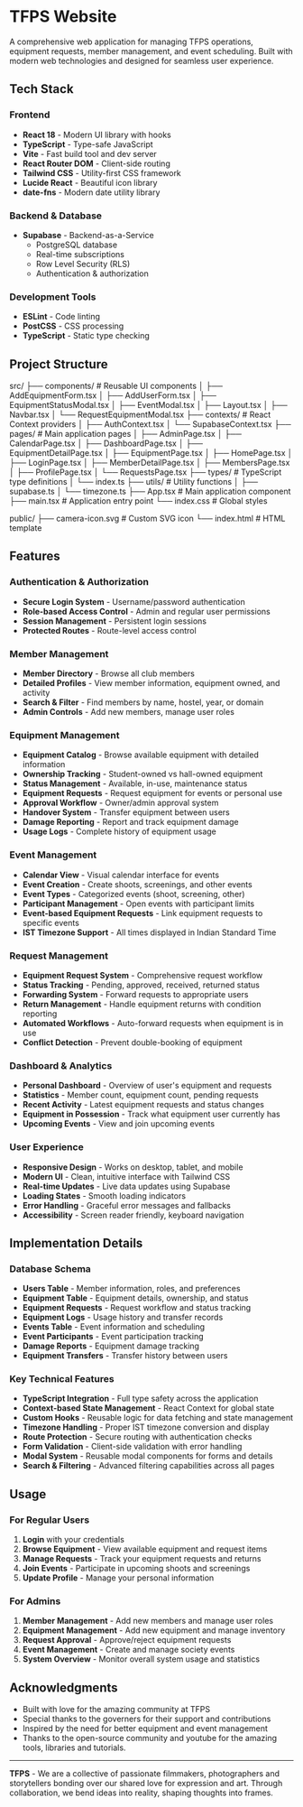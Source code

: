 # TFPS Website
A comprehensive web application for managing TFPS operations, equipment requests, member management, and event scheduling. Built with modern web technologies and designed for seamless user experience.

##  Tech Stack

### Frontend
- **React 18** - Modern UI library with hooks
- **TypeScript** - Type-safe JavaScript
- **Vite** - Fast build tool and dev server
- **React Router DOM** - Client-side routing
- **Tailwind CSS** - Utility-first CSS framework
- **Lucide React** - Beautiful icon library
- **date-fns** - Modern date utility library

### Backend & Database
- **Supabase** - Backend-as-a-Service
  - PostgreSQL database
  - Real-time subscriptions
  - Row Level Security (RLS)
  - Authentication & authorization

### Development Tools
- **ESLint** - Code linting
- **PostCSS** - CSS processing
- **TypeScript** - Static type checking

## Project Structure
src/
├── components/                    # Reusable UI components
│   ├── AddEquipmentForm.tsx
│   ├── AddUserForm.tsx
│   ├── EquipmentStatusModal.tsx
│   ├── EventModal.tsx
│   ├── Layout.tsx
│   ├── Navbar.tsx
│   └── RequestEquipmentModal.tsx
├── contexts/                      # React Context providers
│   ├── AuthContext.tsx
│   └── SupabaseContext.tsx
├── pages/                         # Main application pages
│   ├── AdminPage.tsx
│   ├── CalendarPage.tsx
│   ├── DashboardPage.tsx
│   ├── EquipmentDetailPage.tsx
│   ├── EquipmentPage.tsx
│   ├── HomePage.tsx
│   ├── LoginPage.tsx
│   ├── MemberDetailPage.tsx
│   ├── MembersPage.tsx
│   ├── ProfilePage.tsx
│   └── RequestsPage.tsx
├── types/                         # TypeScript type definitions
│   └── index.ts
├── utils/                         # Utility functions
│   ├── supabase.ts
│   └── timezone.ts
├── App.tsx                        # Main application component
├── main.tsx                       # Application entry point
└── index.css                      # Global styles

public/
├── camera-icon.svg                # Custom SVG icon
└── index.html                     # HTML template
## Features

### Authentication & Authorization
- **Secure Login System** - Username/password authentication
- **Role-based Access Control** - Admin and regular user permissions
- **Session Management** - Persistent login sessions
- **Protected Routes** - Route-level access control

### Member Management
- **Member Directory** - Browse all club members
- **Detailed Profiles** - View member information, equipment owned, and activity
- **Search & Filter** - Find members by name, hostel, year, or domain
- **Admin Controls** - Add new members, manage user roles

### Equipment Management
- **Equipment Catalog** - Browse available equipment with detailed information
- **Ownership Tracking** - Student-owned vs hall-owned equipment
- **Status Management** - Available, in-use, maintenance status
- **Equipment Requests** - Request equipment for events or personal use
- **Approval Workflow** - Owner/admin approval system
- **Handover System** - Transfer equipment between users
- **Damage Reporting** - Report and track equipment damage
- **Usage Logs** - Complete history of equipment usage

### Event Management
- **Calendar View** - Visual calendar interface for events
- **Event Creation** - Create shoots, screenings, and other events
- **Event Types** - Categorized events (shoot, screening, other)
- **Participant Management** - Open events with participant limits
- **Event-based Equipment Requests** - Link equipment requests to specific events
- **IST Timezone Support** - All times displayed in Indian Standard Time

### Request Management
- **Equipment Request System** - Comprehensive request workflow
- **Status Tracking** - Pending, approved, received, returned status
- **Forwarding System** - Forward requests to appropriate users
- **Return Management** - Handle equipment returns with condition reporting
- **Automated Workflows** - Auto-forward requests when equipment is in use
- **Conflict Detection** - Prevent double-booking of equipment

### Dashboard & Analytics
- **Personal Dashboard** - Overview of user's equipment and requests
- **Statistics** - Member count, equipment count, pending requests
- **Recent Activity** - Latest equipment requests and status changes
- **Equipment in Possession** - Track what equipment user currently has
- **Upcoming Events** - View and join upcoming events

### User Experience
- **Responsive Design** - Works on desktop, tablet, and mobile
- **Modern UI** - Clean, intuitive interface with Tailwind CSS
- **Real-time Updates** - Live data updates using Supabase
- **Loading States** - Smooth loading indicators
- **Error Handling** - Graceful error messages and fallbacks
- **Accessibility** - Screen reader friendly, keyboard navigation

## Implementation Details

### Database Schema
- **Users Table** - Member information, roles, and preferences
- **Equipment Table** - Equipment details, ownership, and status
- **Equipment Requests** - Request workflow and status tracking
- **Equipment Logs** - Usage history and transfer records
- **Events Table** - Event information and scheduling
- **Event Participants** - Event participation tracking
- **Damage Reports** - Equipment damage tracking
- **Equipment Transfers** - Transfer history between users

### Key Technical Features
- **TypeScript Integration** - Full type safety across the application
- **Context-based State Management** - React Context for global state
- **Custom Hooks** - Reusable logic for data fetching and state management
- **Timezone Handling** - Proper IST timezone conversion and display
- **Route Protection** - Secure routing with authentication checks
- **Form Validation** - Client-side validation with error handling
- **Modal System** - Reusable modal components for forms and details
- **Search & Filtering** - Advanced filtering capabilities across all pages


## Usage

### For Regular Users
1. **Login** with your credentials
2. **Browse Equipment** - View available equipment and request items
3. **Manage Requests** - Track your equipment requests and returns
4. **Join Events** - Participate in upcoming shoots and screenings
5. **Update Profile** - Manage your personal information

### For Admins
1. **Member Management** - Add new members and manage user roles
2. **Equipment Management** - Add new equipment and manage inventory
3. **Request Approval** - Approve/reject equipment requests
4. **Event Management** - Create and manage society events
5. **System Overview** - Monitor overall system usage and statistics

## Acknowledgments

- Built with love for the amazing community at TFPS
- Special thanks to the governers for their support and contributions
- Inspired by the need for better equipment and event management
- Thanks to the open-source community and youtube for the amazing tools, libraries and tutorials.

---

**TFPS** - We are a collective of passionate filmmakers, photographers and storytellers bonding over our shared love for expression and art. Through collaboration, we bend ideas into reality, shaping thoughts into frames.
